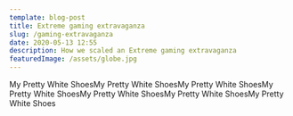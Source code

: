 ```yaml
---
template: blog-post
title: Extreme gaming extravaganza
slug: /gaming-extravaganza
date: 2020-05-13 12:55
description: How we scaled an Extreme gaming extravaganza
featuredImage: /assets/globe.jpg
---
```

My Pretty White ShoesMy Pretty White ShoesMy Pretty White ShoesMy Pretty White ShoesMy Pretty White ShoesMy Pretty White ShoesMy Pretty White Shoes
